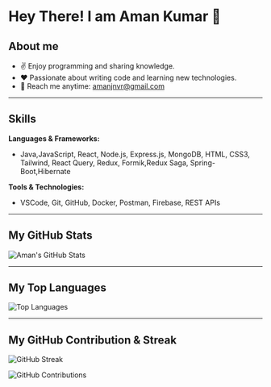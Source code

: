 # Hey There! I am Aman Kumar 👋

## About me
- ✌️ Enjoy programming and sharing knowledge.
- ❤️ Passionate about writing code and learning new technologies.
- 📧 Reach me anytime: [amanjnvr@gmail.com](mailto:amanjnvr@gmail.com)

---

## Skills

**Languages & Frameworks:**
- Java,JavaScript, React, Node.js, Express.js, MongoDB, HTML, CSS3, Tailwind, React Query, Redux, Formik,Redux Saga, Spring-Boot,Hibernate

**Tools & Technologies:**
- VSCode, Git, GitHub, Docker, Postman, Firebase, REST APIs

---

## My GitHub Stats

![Aman's GitHub Stats](https://github-readme-stats.vercel.app/api?imamankmr=YourGitHubUsername&show_icons=true&hide=prs&count_private=true&theme=radical)

---

## My Top Languages

![Top Languages](https://github-readme-stats.vercel.app/api/top-langs/?imamankmr=YourGitHubUsername&layout=compact&theme=radical)

---

## My GitHub Contribution & Streak

![GitHub Streak](https://github-readme-streak-stats.herokuapp.com/?user=YourGitHubUsername&theme=radical)

![GitHub Contributions](https://activity-graph.herokuapp.com/graph?imamankmr=YourGitHubUsername&theme=radical)

